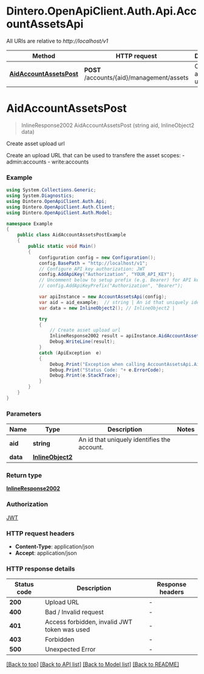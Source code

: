 # Dintero.OpenApiClient.Auth.Api.AccountAssetsApi

All URIs are relative to *http://localhost/v1*

Method | HTTP request | Description
------------- | ------------- | -------------
[**AidAccountAssetsPost**](AccountAssetsApi.md#aidaccountassetspost) | **POST** /accounts/{aid}/management/assets | Create asset upload url


<a name="aidaccountassetspost"></a>
# **AidAccountAssetsPost**
> InlineResponse2002 AidAccountAssetsPost (string aid, InlineObject2 data)

Create asset upload url

Create an upload URL that can be used to transfere the asset  scopes: - admin:accounts - write:accounts 

### Example
```csharp
using System.Collections.Generic;
using System.Diagnostics;
using Dintero.OpenApiClient.Auth.Api;
using Dintero.OpenApiClient.Auth.Client;
using Dintero.OpenApiClient.Auth.Model;

namespace Example
{
    public class AidAccountAssetsPostExample
    {
        public static void Main()
        {
            Configuration config = new Configuration();
            config.BasePath = "http://localhost/v1";
            // Configure API key authorization: JWT
            config.AddApiKey("Authorization", "YOUR_API_KEY");
            // Uncomment below to setup prefix (e.g. Bearer) for API key, if needed
            // config.AddApiKeyPrefix("Authorization", "Bearer");

            var apiInstance = new AccountAssetsApi(config);
            var aid = aid_example;  // string | An id that uniquely identifies the account. 
            var data = new InlineObject2(); // InlineObject2 | 

            try
            {
                // Create asset upload url
                InlineResponse2002 result = apiInstance.AidAccountAssetsPost(aid, data);
                Debug.WriteLine(result);
            }
            catch (ApiException  e)
            {
                Debug.Print("Exception when calling AccountAssetsApi.AidAccountAssetsPost: " + e.Message );
                Debug.Print("Status Code: "+ e.ErrorCode);
                Debug.Print(e.StackTrace);
            }
        }
    }
}
```

### Parameters

Name | Type | Description  | Notes
------------- | ------------- | ------------- | -------------
 **aid** | **string**| An id that uniquely identifies the account.  | 
 **data** | [**InlineObject2**](InlineObject2.md)|  | 

### Return type

[**InlineResponse2002**](InlineResponse2002.md)

### Authorization

[JWT](../README.md#JWT)

### HTTP request headers

 - **Content-Type**: application/json
 - **Accept**: application/json


### HTTP response details
| Status code | Description | Response headers |
|-------------|-------------|------------------|
| **200** | Upload URL |  -  |
| **400** | Bad / Invalid request |  -  |
| **401** | Access forbidden, invalid JWT token was used |  -  |
| **403** | Forbidden |  -  |
| **500** | Unexpected Error |  -  |

[[Back to top]](#) [[Back to API list]](../README.md#documentation-for-api-endpoints) [[Back to Model list]](../README.md#documentation-for-models) [[Back to README]](../README.md)

